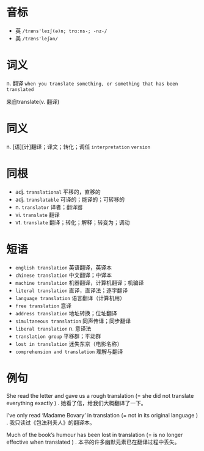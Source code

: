# 音标

- 英 `/træns'leɪʃ(ə)n; trɑːns-; -nz-/`
- 美 `/træns'leʃən/`

# 词义

n. 翻译
`when you translate something, or something that has been translated`



来自translate(v. 翻译)

# 同义

n. [语][计]翻译；译文；转化；调任
`interpretation` `version`

# 同根

- adj. `translational` 平移的，直移的
- adj. `translatable` 可译的；能译的；可转移的
- n. `translator` 译者；翻译器
- vi. `translate` 翻译
- vt. `translate` 翻译；转化；解释；转变为；调动

# 短语

- `english translation` 英语翻译，英译本
- `chinese translation` 中文翻译；中译本
- `machine translation` 机器翻译，计算机翻译；机骗译
- `literal translation` 直译，直译法；逐字翻译
- `language translation` 语言翻译（计算机用）
- `free translation` 意译
- `address translation` 地址转换；位址翻译
- `simultaneous translation` 同声传译；同步翻译
- `liberal translation` n. 意译法
- `translation group` 平移群；平动群
- `lost in translation` 迷失东京（电影名称）
- `comprehension and translation` 理解与翻译

# 例句

She read the letter and gave us a rough translation (= she did not translate everything exactly ) .
她看了信，给我们大概翻译了一下。

I’ve only read ‘Madame Bovary’ in translation (= not in its original language ) .
我只读过《包法利夫人》的翻译本。

Much of the book’s humour has been lost in translation (= is no longer effective when translated ) .
本书的许多幽默元素已在翻译过程中丢失。



